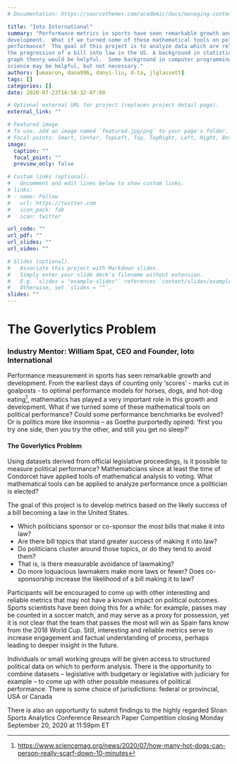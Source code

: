 ```yaml
---
# Documentation: https://sourcethemes.com/academic/docs/managing-content/

title: "Ioto International"
summary: "Performance metrics in sports have seen remarkable growth and
development.  What if we turned some of these mathematical tools on political
performance?  The goal of this project is to analyze data which are related to
the progression of a bill into law in the US. A background in statistics or
graph theory would be helpful.  Some background in computer programming or data
science may be helpful, but not necessary."
authors: [umaaron, dana996, danyi-liu, d-ta, jlglassett]
tags: []
categories: []
date: 2020-07-23T16:58:32-07:00

# Optional external URL for project (replaces project detail page).
external_link: ""

# Featured image
# To use, add an image named `featured.jpg/png` to your page's folder.
# Focal points: Smart, Center, TopLeft, Top, TopRight, Left, Right, BottomLeft, Bottom, BottomRight.
image:
  caption: ""
  focal_point: ""
  preview_only: false

# Custom links (optional).
#   Uncomment and edit lines below to show custom links.
# links:
# - name: Follow
#   url: https://twitter.com
#   icon_pack: fab
#   icon: twitter

url_code: ""
url_pdf: ""
url_slides: ""
url_video: ""

# Slides (optional).
#   Associate this project with Markdown slides.
#   Simply enter your slide deck's filename without extension.
#   E.g. `slides = "example-slides"` references `content/slides/example-slides.md`.
#   Otherwise, set `slides = ""`.
slides: ""
---
```



# The Goverlytics Problem

### Industry Mentor: William Spat, CEO and Founder, Ioto International

Performance measurement in sports has seen remarkable growth and development.
From the earliest days of counting only ‘scores’ - marks cut in goalposts - to
optimal performance models for horses, dogs, and hot-dog eating[^1], mathematics
has played a very important role in this growth and development.  What if we
turned some of these mathematical tools on political performance?  Could some
performance benchmarks be evolved?  Or is politics more like insomnia – as
Goethe purportedly opined: ‘first you try one side, then you try the other, and
still you get no sleep?’

#### The Goverlytics Problem

Using datasets derived from official legislative proceedings, is it possible to
measure political performance?  Mathematicians since at least the time of
Condorcet have applied tools of mathematical analysis to voting.  What
mathematical tools can be applied to analyze performance once a politician is
elected?

The goal of this project is to develop metrics based on the likely success of a
bill becoming a law in the United States.

* Which politicians sponsor or co-sponsor the most bills that make it into law?  
* Are there bill topics that stand greater success of making it into law?  
* Do politicians cluster around those topics, or do they tend to avoid them?  
* That is, is there measurable avoidance of lawmaking?  
* Do more loquacious lawmakers make more laws or fewer? Does co-sponsorship
  increase the likelihood of a bill making it to law?  

Participants will be encouraged to come up with other interesting and reliable
metrics that may not have a known impact on political outcomes. Sports
scientists have been doing this for a while: for example, passes may be counted
in a soccer match, and may serve as a proxy for possession, yet it is not clear
that the team that passes the most will win as Spain fans know from the 2018
World Cup.  Still, interesting and reliable metrics serve to increase engagement
and factual understanding of process, perhaps leading to deeper
insight in the future.

Individuals or small working groups will be given access to structured political
data on which to perform analysis.  There is the opportunity to combine datasets
– legislative with budgetary or legislative with judiciary for example – to come
up with other possible measures of political performance.  There is some choice
of jurisdictions: federal or provincial, USA or Canada

There is also an opportunity to submit findings to the highly regarded Sloan
Sports Analytics Conference Research Paper Competition closing Monday September
20, 2020 at 11:59pm ET

[^1]: https://www.sciencemag.org/news/2020/07/how-many-hot-dogs-can-person-really-scarf-down-10-minutes
